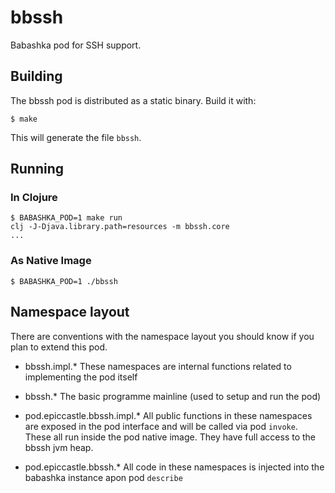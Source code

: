 # bbssh
Babashka pod for SSH support.

## Building

The bbssh pod is distributed as a static binary. Build it with:

```
$ make
```

This will generate the file `bbssh`.

## Running

### In Clojure

```
$ BABASHKA_POD=1 make run
clj -J-Djava.library.path=resources -m bbssh.core
...
```

### As Native Image

```
$ BABASHKA_POD=1 ./bbssh
```

## Namespace layout

There are conventions with the namespace layout you should know if you plan to extend this pod.

 - bbssh.impl.*
   These namespaces are internal functions related to implementing the pod itself

 - bbssh.*
   The basic programme mainline (used to setup and run the pod)

 - pod.epiccastle.bbssh.impl.*
   All public functions in these namespaces are exposed in the pod interface and will be called via pod `invoke`. These all run inside the pod native image. They have full access to the bbssh jvm heap.

 - pod.epiccastle.bbssh.*
   All code in these namespaces is injected into the babashka instance apon pod `describe`

